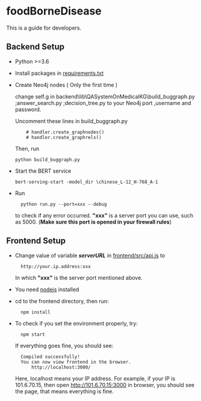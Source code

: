 # foodBorneDisease

This is a guide for developers.

## Backend Setup
* Python >=3.6
- Install packages in [requirements.txt](requirements.txt)

- Create Neo4j nodes ( Only the first time )

    change self.g in  backend\lib\QASystemOnMedicalKG\build_buggraph.py ;answer_search.py ;decision_tree.py  to your Neo4j port ,username and password.

    Uncomment these lines in build_buggraph.py

    ```
        # handler.create_graphnodes()
        # handler.create_graphrels()
    ```

    Then, run

    ```
    python build_buggraph.py
    ```

- Start the BERT service

    ```
    bert-serving-start -model_dir \chinese_L-12_H-768_A-1
    ```

- Run

        python run.py --port=xxx --debug

    to check if any error occurred. __"xxx"__ is a server port you can use, such as 5000. (__Make sure this port is opened in your firewall rules__)

## Frontend Setup
- Change value of variable ___serverURL___ in [frontend/src/api.js](frontend/src/api.js) to 
  
        http://your.ip.address:xxx
    In which __"xxx"__ is the server port mentioned above.
* You need [nodejs](https://nodejs.org/en/) installed
- cd to the frontend directory, then run:
        
        npm install
* To check if you set the environment properly, try:

        npm start
    If everything goes fine, you should see:
    
        Compiled successfully!
        You can now view frontend in the browser.
            http://localhost:3000/
    Here, localhost means your IP address. For example, if your IP is 101.6.70.15, then open http://101.6.70.15:3000 in browser, you should see the page, that means everything is fine.

